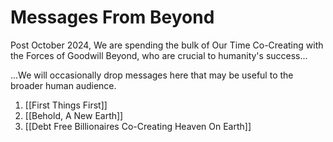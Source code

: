 # Messages From Beyond

Post October 2024, We are spending the bulk of Our Time Co-Creating with the Forces of Goodwill Beyond, who are crucial to humanity's success... 

...We will occasionally drop messages here that may be useful to the broader human audience. 

1. [[First Things First]]   
2. [[Behold, A New Earth]]   
3. [[Debt Free Billionaires Co-Creating Heaven On Earth]]  


